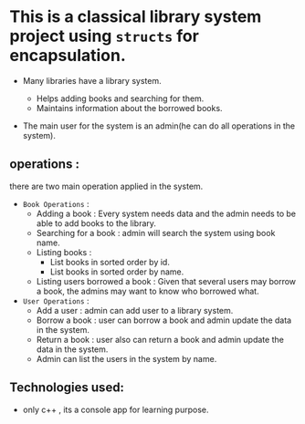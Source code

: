 # This is a **classical library system project** using `structs` for encapsulation.
*  Many libraries have a library system.
   * Helps adding books and searching for them.
   * Maintains information about the borrowed books.
   
* The main user for the system is an admin(he can do all operations in the system).
## operations :
there are two main operation applied in the system.
* ```Book Operations``` :
  * Adding a book : Every system needs data and the admin needs to be able to add books to the library.
  * Searching for a book : admin will search the system using book name.
  * Listing books : 
    * List books in sorted order by id.
    * List books in sorted order by name.
  * Listing users borrowed a book : Given that several users may borrow a book, the admins may want to know 
                                    who borrowed what.
* ```User Operations``` :
  * Add a user : admin can add user to a library system.
  * Borrow a book : user can borrow a book and admin update the data in the system.
  * Return a book : user also can return a book and admin update the data in the system.                               
  * Admin can list the users in the system by name.

## Technologies used:
* only c++ , its a console app for learning purpose.

